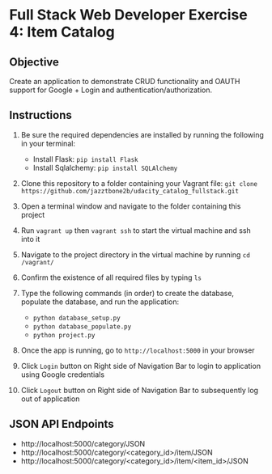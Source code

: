 # Full Stack Web Developer Exercise 4: Item Catalog

## Objective
Create an application to demonstrate CRUD functionality and OAUTH support for Google + Login and authentication/authorization.

## Instructions

1. Be sure the required dependencies are installed by running the following in your terminal:

    * Install Flask: `pip install Flask`
    * Install Sqlalchemy: `pip install SQLAlchemy`

2. Clone this repository to a folder containing your Vagrant file: `git clone https://github.com/jazztbone2b/udacity_catalog_fullstack.git`

3. Open a terminal window and navigate to the folder containing this project

4. Run `vagrant up` then `vagrant ssh` to start the virtual machine and ssh into it

5. Navigate to the project directory in the virtual machine by running `cd /vagrant/`

6. Confirm the existence of all required files by typing `ls`

7. Type the following commands (in order) to create the database, populate the database, and run the application:

    * `python database_setup.py`
    * `python database_populate.py`
    * `python project.py`

8. Once the app is running, go to `http://localhost:5000` in your browser

9. Click `Login` button on Right side of Navigation Bar to login to application using Google credentials

10. Click `Logout` button on Right side of Navigation Bar to subsequently log out of application

## JSON API Endpoints

* http://localhost:5000/category/JSON
* http://localhost:5000/category/<category_id>/item/JSON
* http://localhost:5000/category/<category_id>/item/<item_id>/JSON
